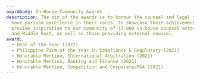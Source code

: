 ```yaml
---
awardbody: In-House Community Awards
description: The aim of the awards is to honour the counsel and legal teams that
  have pursued excellence in their roles, to showcase their achievements and
  provide inspiration to our community of 17,000 in-house counsel across Asia
  and Middle East, as well as those providing external counsel.
award:
  - Deal of the Year (2022)
  - Philippine Firm of the Year in Compliance & Regulatory (2021)
  - Honorable Mention, International Arbitration (2021)
  - Honorable Mention, Banking and Finance (2021)
  - Honorable Mention, Competition and Corporate/M&A (2021)
---
```


